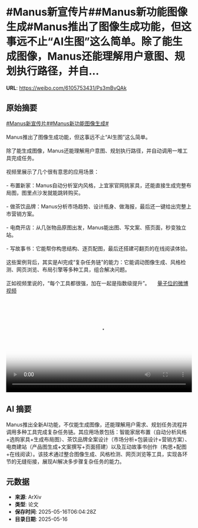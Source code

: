# #Manus新宣传片##Manus新功能图像生成#Manus推出了图像生成功能，但这事远不止“AI生图”这么简单。除了能生成图像，Manus还能理解用户意图、规划执行路径，并自...

**URL**: https://weibo.com/6105753431/Ps3mBvQAk

## 原始摘要

<a href="https://m.weibo.cn/search?containerid=231522type%3D1%26t%3D10%26q%3D%23Manus%E6%96%B0%E5%AE%A3%E4%BC%A0%E7%89%87%23&amp;extparam=%23Manus%E6%96%B0%E5%AE%A3%E4%BC%A0%E7%89%87%23" data-hide=""><span class="surl-text">#Manus新宣传片#</span></a><a href="https://m.weibo.cn/search?containerid=231522type%3D1%26t%3D10%26q%3D%23Manus%E6%96%B0%E5%8A%9F%E8%83%BD%E5%9B%BE%E5%83%8F%E7%94%9F%E6%88%90%23&amp;extparam=%23Manus%E6%96%B0%E5%8A%9F%E8%83%BD%E5%9B%BE%E5%83%8F%E7%94%9F%E6%88%90%23" data-hide=""><span class="surl-text">#Manus新功能图像生成#</span></a><br><br>Manus推出了图像生成功能，但这事远不止“AI生图”这么简单。<br><br>除了能生成图像，Manus还能理解用户意图、规划执行路径，并自动调用一堆工具完成任务。<br><br>视频里展示了几个很有意思的应用场景：<br><br>- 布置新家：Manus自动分析室内风格，上宜家官网挑家具，还能直接生成完整布局图，图里点沙发就能跳转购买。<br><br>- 做茶饮品牌：Manus分析市场趋势、设计瓶身、做海报，最后还一键给出完整上市营销方案。<br><br>- 电商开店：从几张物品原图出发，Manus能出图、写文案、搭页面，秒变独立站。<br><br>- 写故事书：它能帮你构思结构、逐页配图，最后还搭建可翻页的在线阅读体验。<br><br>这些案例背后，其实是AI完成“复杂任务链”的能力：它能调动图像生成、风格检测、网页浏览、布局引擎等多种工具，组合解决问题。<br><br>正如视频里说的，“每个工具都很强，加在一起是指数级提升”。 <a href="https://video.weibo.com/show?fid=1034:5166860912754727" data-hide=""><span class="url-icon"><img style="width: 1rem;height: 1rem" src="https://h5.sinaimg.cn/upload/2015/09/25/3/timeline_card_small_video_default.png" referrerpolicy="no-referrer"></span><span class="surl-text">量子位的微博视频</span></a><br clear="both"><div style="clear: both"></div><video controls="controls" poster="https://tvax3.sinaimg.cn/orj480/006Fd7o3ly1i1h2wpkakmj30zk0k00ti.jpg" style="width: 100%"><source src="https://f.video.weibocdn.com/o0/JPkMVjqNlx08ohALoq1q01041200qE2Q0E010.mp4?label=mp4_720p&amp;template=1280x720.25.0&amp;ori=0&amp;ps=1CwnkDw1GXwCQx&amp;Expires=1747378677&amp;ssig=cl4AH8yNTX&amp;KID=unistore,video"><source src="https://f.video.weibocdn.com/o0/GHa5sav1lx08ohAL1FhC01041200cAIM0E010.mp4?label=mp4_hd&amp;template=852x480.25.0&amp;ori=0&amp;ps=1CwnkDw1GXwCQx&amp;Expires=1747378677&amp;ssig=peXGojP41T&amp;KID=unistore,video"><source src="https://f.video.weibocdn.com/o0/FUVITSwLlx08ohAKLNQY010412007QRF0E010.mp4?label=mp4_ld&amp;template=640x360.25.0&amp;ori=0&amp;ps=1CwnkDw1GXwCQx&amp;Expires=1747378677&amp;ssig=Ua1PPJZtqe&amp;KID=unistore,video"><p>视频无法显示，请前往<a href="https://video.weibo.com/show?fid=1034%3A5166860912754727" target="_blank" rel="noopener noreferrer">微博视频</a>观看。</p></video>

## AI 摘要

Manus推出全新AI功能，不仅能生成图像，还能理解用户需求、规划任务流程并调用多种工具完成复杂任务链。其应用场景包括：智能家居布置（自动分析风格+选购家具+生成布局图）、茶饮品牌全案设计（市场分析+包装设计+营销方案）、电商建站（产品图生成+文案撰写+页面搭建）以及互动故事书创作（构思+配图+在线阅读）。该技术通过整合图像生成、风格检测、网页浏览等工具，实现各环节的无缝衔接，展现AI解决多步骤复杂任务的能力。

## 元数据

- **来源**: ArXiv
- **类型**: 论文
- **保存时间**: 2025-05-16T06:04:28Z
- **目录日期**: 2025-05-16
